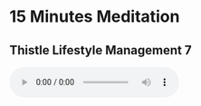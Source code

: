 # 15 Minutes Meditation
## Thistle Lifestyle Management 7

![](Thistle-LifestyleManagement-7-Meditation-15mins.m4a)
